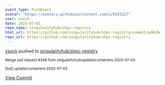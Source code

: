 ```yaml
---
event_type: PushEvent
avatar: "https://avatars.githubusercontent.com/u/814322?"
user: vsoch
date: 2025-07-03
repo_name: singularityhub/shpc-registry
html_url: https://github.com/singularityhub/shpc-registry/commit/ad0c9ed237f0f5682019bf817b967f5616f27ac5
repo_url: https://github.com/singularityhub/shpc-registry
---
```


<a href='https://github.com/vsoch' target='_blank'>vsoch</a> pushed to <a href='https://github.com/singularityhub/shpc-registry' target='_blank'>singularityhub/shpc-registry</a>

<small>Merge pull request #348 from singularityhub/update/containers-2025-07-03

[bot] update/containers-2025-07-03</small>

<a href='https://github.com/singularityhub/shpc-registry/commit/ad0c9ed237f0f5682019bf817b967f5616f27ac5' target='_blank'>View Commit</a>